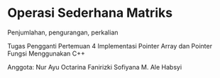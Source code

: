 # Operasi Sederhana Matriks
Penjumlahan, pengurangan, perkalian

Tugas Pengganti Pertemuan 4
Implementasi Pointer Array dan Pointer Fungsi Menggunakan C++

Anggota:
Nur Ayu Octarina
Fanirizki Sofiyana
M. Ale Habsyi
